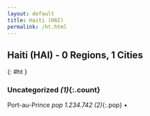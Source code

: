 ```yaml
---
layout: default
title: Haiti (HAI)
permalink: /ht.html
---
```



## Haiti (HAI) - 0 Regions, 1 Cities
{: #ht }





### Uncategorized _(1)_{:.count}


Port-au-Prince  _pop 1.234.742 (2)_{:.pop} •


 
